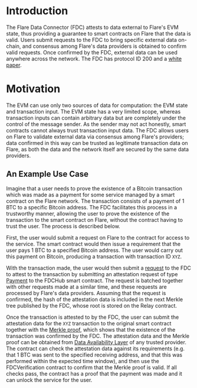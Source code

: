 # Introduction

The Flare Data Connector (FDC) attests to data external to Flare's EVM state, thus providing a guarantee to smart contracts on Flare that the data is valid.
Users submit requests to the FDC to bring specific external data on-chain, and consensus among Flare's data providers is obtained to confirm valid requests.
Once confirmed by the FDC, external data can be used anywhere across the network.
The FDC has protocol ID 200 and a [white paper](https://flare.network/wp-content/uploads/FDC_WP_14012025.pdf).

# Motivation

The EVM can use only two sources of data for computation: the EVM state and transaction input.
The EVM state has a very limited scope, whereas transaction inputs can contain arbitrary data but are completely under the control of the message sender.
As the sender may not act honestly, smart contracts cannot always trust transaction input data.
The FDC allows users on Flare to validate external data via consensus among Flare's providers; data confirmed in this way can be trusted as legitimate transaction data on Flare, as both the data and the network itself are secured by the same data providers.

## An Example Use Case

Imagine that a user needs to prove the existence of a Bitcoin transaction which was made as a payment for some service managed by a smart contract on the Flare network.
The transaction consists of a payment of 1 BTC to a specific Bitcoin address.
The FDC facilitates this process in a trustworthy manner, allowing the user to prove the existence of the transaction to the smart contract on Flare, without the contract having to trust the user.
The process is described below.

First, the user would submit a request on Flare to the contract for access to the service.
The smart contract would then issue a requirement that the user pays 1 BTC to a specified Bitcoin address.
The user would carry out this payment on Bitcoin, producing a transaction with transaction ID `XYZ`.

With the transaction made, the user would then submit a [request](./MakingRequest.md) to the FDC to attest to the transaction by submitting an attestation request of type [Payment](./AttestationTypes/Payment.md) to the FDCHub smart contract.
The request is batched together with other requests made at a similar time, and these requests are processed by Flare's data providers.
Assuming that the request is confirmed, the hash of the attestation data is included in the next Merkle tree published by the FDC, whose root is stored on the Relay contract.

Once the transaction is attested to by the FDC, the user can submit the attestation data for the `XYZ` transaction to the original smart contract together with the [Merkle proof](../Utilities/MerkleTree.md#merkle-proof), which shows that the existence of the transaction was confirmed by the FDC.
The attestation data and the Merkle proof can be obtained from [Data Availability Layer](../FSP/DataAvailability.md) of any trusted provider.
The contract can check the attestation data against its requirements (e.g. that 1 BTC was sent to the specified receiving address, and that this was performed within the expected time window), and then use the FDCVerification contract to confirm that the Merkle proof is valid.
If all checks pass, the contract has a proof that the payment was made and it can unlock the service for the user.
